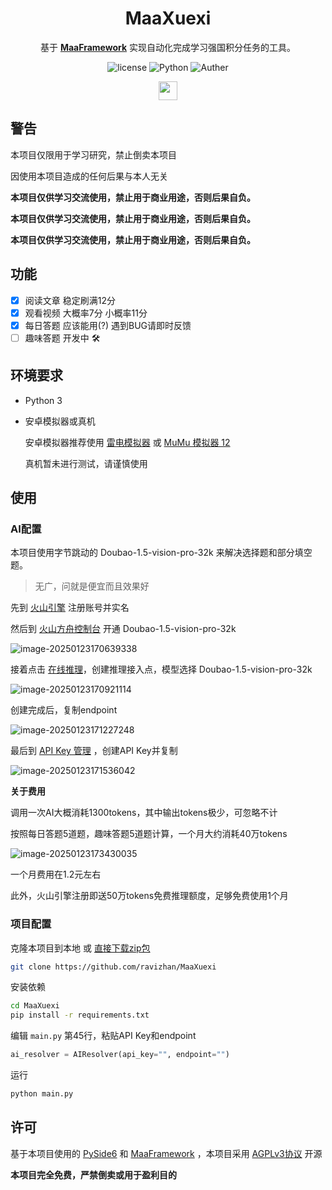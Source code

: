 
<div align="center">

# MaaXuexi

基于 **[MaaFramework](https://github.com/MaaXYZ/MaaFramework)** 实现自动化完成学习强国积分任务的工具。

</div>

<p align="center">
  <img alt="license" src="https://img.shields.io/github/license/ravizhan/MaaXuexi">
  <img alt="Python" src="https://img.shields.io/badge/Python 3.12-3776AB?logo=python&logoColor=white">
  <img alt="Auther" src="https://img.shields.io/badge/made%20by-ravi-127fca">
</p>

<div align="center">

[<img src="https://api.gitsponsors.com/api/badge/img?id=892976182" height="30">](https://api.gitsponsors.com/api/badge/link?p=BmTVRa4Q8TtMZS4DMpTG3041SLDUk4W2uhU81GU9B62IsJgT2SNR1EUla6Y/Y4pUipjwNBlY2madJRzcueOYZiai/Ey00xo1lT5jz3Cp5o/bVdYejQ7BC1AnMOAoH8L+2abXXdw5dRDwMerZgdMGtQ==)
</div>

## 警告

本项目仅限用于学习研究，禁止倒卖本项目

因使用本项目造成的任何后果与本人无关

**本项目仅供学习交流使用，禁止用于商业用途，否则后果自负。**

**本项目仅供学习交流使用，禁止用于商业用途，否则后果自负。**

**本项目仅供学习交流使用，禁止用于商业用途，否则后果自负。**

## 功能

- [x] 阅读文章 稳定刷满12分
- [x] 观看视频 大概率7分 小概率11分
- [x] 每日答题 应该能用(?) 遇到BUG请即时反馈
- [ ] 趣味答题 开发中️ 🛠️

## 环境要求

- Python 3

- 安卓模拟器或真机

  安卓模拟器推荐使用 [雷电模拟器](https://www.ldmnq.com/) 或 [MuMu 模拟器 12](https://mumu.163.com/)

  真机暂未进行测试，请谨慎使用

## 使用

### AI配置

本项目使用字节跳动的 Doubao-1.5-vision-pro-32k 来解决选择题和部分填空题。
> 无广，问就是便宜而且效果好

先到 [火山引擎](https://www.volcengine.com/) 注册账号并实名

然后到 [火山方舟控制台](https://console.volcengine.com/ark/region:ark+cn-beijing/openManagement) 开通 Doubao-1.5-vision-pro-32k 

![image-20250123170639338](https://img.ravi.top/img/4e1072e68a1f0a9892e8fb248619be4c.png)

接着点击 [在线推理](https://console.volcengine.com/ark/region:ark+cn-beijing/endpoint)，创建推理接入点，模型选择 Doubao-1.5-vision-pro-32k

![image-20250123170921114](https://img.ravi.top/img/33595a8e33d9b16484b251ae1755fb7c.png)

创建完成后，复制endpoint

![image-20250123171227248](https://img.ravi.top/img/7f95e256146db9adf5ea67e117d8c436.png)

最后到 [API Key 管理](https://console.volcengine.com/ark/region:ark+cn-beijing/apiKey) ，创建API Key并复制

![image-20250123171536042](https://img.ravi.top/img/543d40dfb2c2e28423652befabc4a3ba.png)

**关于费用**

调用一次AI大概消耗1300tokens，其中输出tokens极少，可忽略不计

按照每日答题5道题，趣味答题5道题计算，一个月大约消耗40万tokens

![image-20250123173430035](https://img.ravi.top/img/fe6872c6b3e67b5124237bed9be4fc73.png)

一个月费用在1.2元左右

此外，火山引擎注册即送50万tokens免费推理额度，足够免费使用1个月

### 项目配置

克隆本项目到本地 或 [直接下载zip包](https://github.com/ravizhan/MaaXuexi/archive/refs/heads/main.zip)
``` bash
git clone https://github.com/ravizhan/MaaXuexi
```
安装依赖
``` bash
cd MaaXuexi
pip install -r requirements.txt
```
编辑 `main.py` 第45行，粘贴API Key和endpoint

``` python
ai_resolver = AIResolver(api_key="", endpoint="")
```

运行

``` bash
python main.py
```

## 许可

基于本项目使用的 [PySide6](https://pypi.org/project/PySide6/) 和 [MaaFramework](https://pypi.org/project/MaaFw/) ，本项目采用 [AGPLv3协议](https://github.com/ravizhan/MaaXuexi/blob/main/LICENSE) 开源

**本项目完全免费，严禁倒卖或用于盈利目的**